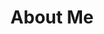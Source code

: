 ---
title: About Me
loc: about
infobox:
    website: 'https://mkpsays.in'
    location: 'Karnataka, India'
    degree: 'B.Tech'
    email: 'manojna.gopher@gmail.com'
    desc: |
        Officiis eligendi itaque labore et dolorum mollitia officiis optio vero.
        Quisquam sunt adipisci omnis et ut. Nulla accusantium dolor incidunt officia tempore. Et eius omnis.
        Cupiditate ut dicta maxime officiis quidem quia. Sed et consectetur qui quia repellendus itaque neque.
        Aliquid amet quidem ut quaerat cupiditate. Ab et eum qui repellendus omnis culpa magni laudantium dolores.
---